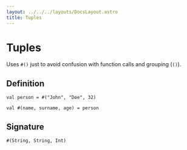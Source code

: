 ```yaml
---
layout: ../../../layouts/DocsLayout.astro
title: Tuples
---
```


# Tuples

Uses `#()` just to avoid confusion with function calls and grouping (`()`).

## Definition

```thp
val person = #("John", "Doe", 32)

val #(name, surname, age) = person
```


## Signature

```thp
#(String, String, Int)
```



